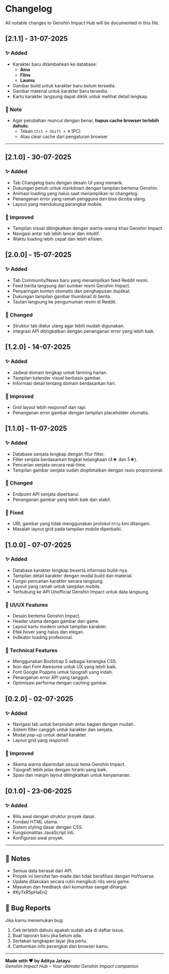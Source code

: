 # Changelog
All notable changes to Genshin Impact Hub will be documented in this file.



## [2.1.1] - 31-07-2025

### ✨ Added
- Karakter baru ditambahkan ke database:
  - **Aino**
  - **Flins**
  - **Lauma**
- Gambar build untuk karakter baru belum tersedia.
- Gambar material untuk karakter baru tersedia.
- Kartu karakter langsung dapat diklik untuk melihat detail lengkap.

### 🔧 Note
- Agar perubahan muncul dengan benar, **hapus cache browser terlebih dahulu**:
  - Tekan `Ctrl + Shift + R` (PC)
  - Atau clear cache dari pengaturan browser

---

## [2.1.0] - 30-07-2025

### ✨ Added
- Tab Changelog baru dengan desain UI yang menarik.
- Dukungan penuh untuk markdown dengan tampilan bertema Genshin.
- Animasi loading yang halus saat menampilkan isi changelog.
- Penanganan error yang ramah pengguna dan bisa dicoba ulang.
- Layout yang mendukung perangkat mobile.

### 🎨 Improved
- Tampilan visual ditingkatkan dengan warna-warna khas Genshin Impact.
- Navigasi antar tab lebih lancar dan intuitif.
- Waktu loading lebih cepat dan lebih efisien.

## [2.0.0] - 15-07-2025

### ✨ Added
- Tab Community/News baru yang menampilkan feed Reddit resmi.
- Feed berita langsung dari sumber resmi Genshin Impact.
- Penyaringan konten otomatis dan penghapusan duplikat.
- Dukungan tampilan gambar thumbnail di berita.
- Tautan langsung ke pengumuman resmi di Reddit.

### 🔧 Changed
- Struktur tab diatur ulang agar lebih mudah digunakan.
- Integrasi API ditingkatkan dengan penanganan error yang lebih baik.

## [1.2.0] - 14-07-2025

### ✨ Added
- Jadwal domain lengkap untuk farming harian.
- Tampilan kalender visual berbasis gambar.
- Informasi detail tentang domain berdasarkan hari.

### 🎨 Improved
- Grid layout lebih responsif dan rapi.
- Penanganan error gambar dengan tampilan placeholder otomatis.

## [1.1.0] - 11-07-2025

### ✨ Added
- Database senjata lengkap dengan fitur filter.
- Filter senjata berdasarkan tingkat kelangkaan (4★ dan 5★).
- Pencarian senjata secara real-time.
- Tampilan gambar senjata sudah dioptimalkan dengan rasio proporsional.

### 🔧 Changed
- Endpoint API senjata diperbarui.
- Penanganan gambar yang lebih baik dan stabil.

### 🐛 Fixed
- URL gambar yang tidak menggunakan protokol `http` kini ditangani.
- Masalah layout grid pada tampilan mobile diperbaiki.

## [1.0.0] - 07-07-2025

### ✨ Added
- Database karakter lengkap beserta informasi build-nya.
- Tampilan detail karakter dengan modal build dan material.
- Fungsi pencarian karakter secara langsung.
- Layout yang ramah untuk tampilan mobile.
- Terhubung ke API Unofficial Genshin Impact untuk data langsung.

### 🎨 UI/UX Features
- Desain bertema Genshin Impact.
- Header utama dengan gambar dari game.
- Layout kartu modern untuk tampilan karakter.
- Efek hover yang halus dan elegan.
- Indikator loading profesional.

### 🔧 Technical Features
- Menggunakan Bootstrap 5 sebagai kerangka CSS.
- Ikon dari Font Awesome untuk UX yang lebih baik.
- Font Google Poppins untuk tipografi yang indah.
- Penanganan error API yang tangguh.
- Optimisasi performa dengan caching gambar.

## [0.2.0] - 02-07-2025

### ✨ Added
- Navigasi tab untuk berpindah antar bagian dengan mudah.
- Sistem filter canggih untuk karakter dan senjata.
- Modal pop-up untuk detail karakter.
- Layout grid yang responsif.

### 🎨 Improved
- Skema warna diperindah sesuai tema Genshin Impact.
- Tipografi lebih jelas dengan hirarki yang baik.
- Spasi dan margin layout ditingkatkan untuk kenyamanan.

## [0.1.0] - 23-06-2025

### ✨ Added
- Rilis awal dengan struktur proyek dasar.
- Fondasi HTML utama.
- Sistem styling dasar dengan CSS.
- Fungsionalitas JavaScript inti.
- Konfigurasi awal proyek.

---

## 📝 Notes

- Semua data berasal dari API.
- Proyek ini bersifat fan-made dan tidak berafiliasi dengan HoYoverse.
- Update dilakukan secara rutin mengikuti rilis versi game.
- Masukan dan feedback dari komunitas sangat dihargai.
- #KyTxR5pHaEn2

## 🐛 Bug Reports

Jika kamu menemukan bug:
1. Cek terlebih dahulu apakah sudah ada di daftar issue.
2. Buat laporan baru jika belum ada.
3. Sertakan tangkapan layar jika perlu.
4. Cantumkan info perangkat dan browser kamu.
   

---

**Made with ❤️ by Aditya Jatayu**  
*Genshin Impact Hub – Your ultimate Genshin Impact companion*
